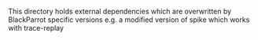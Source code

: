 This directory holds external dependencies which are overwritten by BlackParrot specific versions
e.g. a modified version of spike which works with trace-replay
